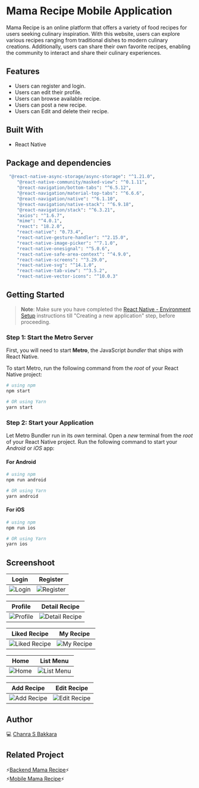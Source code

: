 # Mama Recipe Mobile Application
Mama Recipe is an online platform that offers a variety of food recipes for users seeking culinary inspiration. With this website, users can explore various recipes ranging from traditional dishes to modern culinary creations. Additionally, users can share their own favorite recipes, enabling the community to interact and share their culinary experiences.
## Features

- Users can register and login.
- Users can edit their profile.
- Users can browse available recipe.
- Users can post a new recipe.
- Users can Edit and delete their recipe.

## Built With
- React Native

## Package and dependencies
```bash
 "@react-native-async-storage/async-storage": "^1.21.0",
    "@react-native-community/masked-view": "^0.1.11",
    "@react-navigation/bottom-tabs": "^6.5.12",
    "@react-navigation/material-top-tabs": "^6.6.6",
    "@react-navigation/native": "^6.1.10",
    "@react-navigation/native-stack": "^6.9.18",
    "@react-navigation/stack": "^6.3.21",
    "axios": "^1.6.7",
    "mime": "^4.0.1",
    "react": "18.2.0",
    "react-native": "0.73.4",
    "react-native-gesture-handler": "^2.15.0",
    "react-native-image-picker": "^7.1.0",
    "react-native-onesignal": "^5.0.6",
    "react-native-safe-area-context": "^4.9.0",
    "react-native-screens": "^3.29.0",
    "react-native-svg": "^14.1.0",
    "react-native-tab-view": "^3.5.2",
    "react-native-vector-icons": "^10.0.3"
```
## Getting Started

>**Note**: Make sure you have completed the [React Native - Environment Setup](https://reactnative.dev/docs/environment-setup) instructions till "Creating a new application" step, before proceeding.

### Step 1: Start the Metro Server

First, you will need to start **Metro**, the JavaScript _bundler_ that ships _with_ React Native.

To start Metro, run the following command from the _root_ of your React Native project:

```bash
# using npm
npm start

# OR using Yarn
yarn start
```

### Step 2: Start your Application

Let Metro Bundler run in its _own_ terminal. Open a _new_ terminal from the _root_ of your React Native project. Run the following command to start your _Android_ or _iOS_ app:

#### For Android

```bash
# using npm
npm run android

# OR using Yarn
yarn android
```

#### For iOS

```bash
# using npm
npm run ios

# OR using Yarn
yarn ios
```
## Screenshoot
| Login | Register |
|------------|---------------|
| ![Login](https://github.com/ChanraSB/react-native-MamaRecipe/assets/151555550/ec1a2ca6-0ef4-4e34-b0b3-64c02da4f5a3) | ![Register](https://github.com/ChanraSB/react-native-MamaRecipe/assets/151555550/526daa5d-dfda-4649-bb30-fccbbfca8065) |

| Profile | Detail Recipe |
|------------|---------------|
| ![Profile](https://github.com/ChanraSB/react-native-MamaRecipe/assets/151555550/4d16990a-4e89-4f63-bb43-f697a2a33962) | ![Detail Recipe](https://github.com/ChanraSB/react-native-MamaRecipe/assets/151555550/ff066540-1395-4023-a553-8a2b0dc112e0) |

| Liked Recipe | My Recipe |
|------------|---------------|
| ![Liked Recipe](https://github.com/ChanraSB/react-native-MamaRecipe/assets/151555550/95ec6e70-77b1-4ed9-91f8-60c98f02563e) |![My Recipe](https://github.com/ChanraSB/react-native-MamaRecipe/assets/151555550/c1a22c40-8422-4670-9dd4-ddca3d6e8216) |

| Home | List Menu |
|------------|---------------|
| ![Home](https://github.com/ChanraSB/react-native-MamaRecipe/assets/151555550/82855ac9-2fd5-447a-a3e6-103f6d0ceda6) | ![List Menu](https://github.com/ChanraSB/react-native-MamaRecipe/assets/151555550/b15c2a56-3f7b-4762-b1ce-089726d9f2fe) |


| Add Recipe | Edit Recipe |
|------------|------------|
|![Add Recipe](https://github.com/ChanraSB/react-native-MamaRecipe/assets/151555550/601237e7-7856-4dc5-8380-601cba3a4b13)| ![Edit Recipe](https://github.com/ChanraSB/react-native-MamaRecipe/assets/151555550/fba186b0-3b6b-4679-971f-13db5f2cface) |






## Author
💻 [Chanra S Bakkara](https://github.com/ChanraSB)
## Related Project
⚡[Backend Mama Recipe](https://github.com/ChanraSB/chanra-s-bakkara)⚡<br>
⚡[Mobile Mama Recipe](https://github.com/ChanraSB/react-native-MamaRecipe/)⚡<br>

